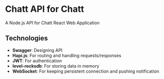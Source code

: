 # Chatt API for Chatt

A Node.js API for Chatt React Web Application

## Technologies

- **Swagger**: Designing API
- **Hapi.js**: For routing and handling requests/responses
- **JWT**: For authentication
- **level-rocksdb**: For storing data in memory
- **WebSocket**: For keeping persistent connection and pushing notification
